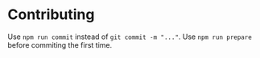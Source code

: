 # Contributing

Use `npm run commit` instead of `git commit -m "..."`.
Use `npm run prepare` before commiting the first time.
